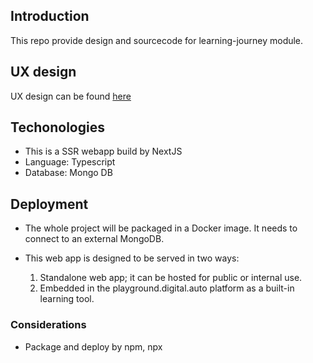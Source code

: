 ## Introduction

This repo provide design and sourcecode for learning-journey module.

## UX design
UX design can be found [here](https://www.figma.com/proto/txyROkbkONSYR34O68JvQk/Playground-Learning?page-id=560%3A18067&node-id=560-18279&viewport=-1774%2C271%2C0.19&t=EBj90R0DJnst632I-1&scaling=min-zoom&content-scaling=fixed&starting-point-node-id=560%3A18279&show-proto-sidebar=1)

## Techonologies

- This is a SSR webapp build by NextJS
- Language: Typescript
- Database: Mongo DB

## Deployment

- The whole project will be packaged in a Docker image. It needs to connect to an external MongoDB.
- This web app is designed to be served in two ways:

  1. Standalone web app; it can be hosted for public or internal use.
  2. Embedded in the playground.digital.auto platform as a built-in learning tool.

### Considerations 
- Package and deploy by npm, npx